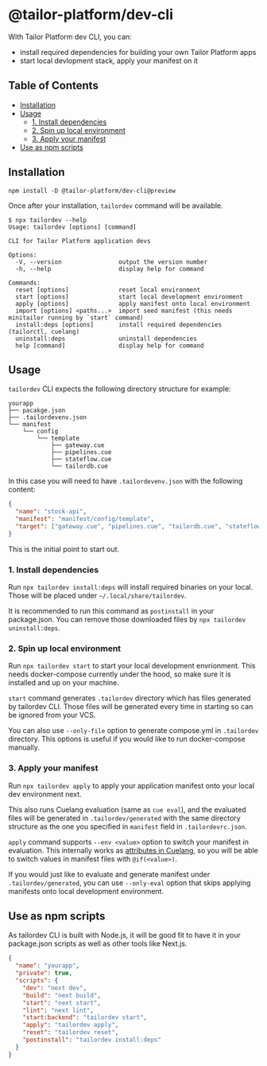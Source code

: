 # @tailor-platform/dev-cli <!-- omit in toc -->

With Tailor Platform dev CLI, you can:

- install required dependencies for building your own Tailor Platform apps
- start local devlopment stack, apply your manifest on it

## Table of Contents <!-- omit in toc -->

- [Installation](#installation)
- [Usage](#usage)
  - [1. Install dependencies](#1-install-dependencies)
  - [2. Spin up local environment](#2-spin-up-local-environment)
  - [3. Apply your manifest](#3-apply-your-manifest)
- [Use as npm scripts](#use-as-npm-scripts)

## Installation

```
npm install -D @tailor-platform/dev-cli@preview
```

Once after your installation, `tailordev` command will be available.

```
$ npx tailordev --help
Usage: tailordev [options] [command]

CLI for Tailor Platform application devs

Options:
  -V, --version                output the version number
  -h, --help                   display help for command

Commands:
  reset [options]              reset local environment
  start [options]              start local development environment
  apply [options]              apply manifest onto local environment
  import [options] <paths...>  import seed manifest (this needs minitailor running by `start` command)
  install:deps [options]       install required dependencies (tailorctl, cuelang)
  uninstall:deps               uninstall dependencies
  help [command]               display help for command
```

## Usage

`tailordev` CLI expects the following directory structure for example:

```
yourapp
├── pacakge.json
├── .tailordevenv.json
└── manifest
    └── config
        └── template
            ├── gateway.cue
            ├── pipelines.cue
            ├── stateflow.cue
            └── tailordb.cue
```

In this case you will need to have `.tailordevenv.json` with the following content:

```json
{
  "name": "stock-api",
  "manifest": "manifest/config/template",
  "target": ["gateway.cue", "pipelines.cue", "tailordb.cue", "stateflow.cue"]
}
```

This is the initial point to start out.

### 1. Install dependencies

Run `npx tailordev install:deps` will install required binaries on your local. Those will be placed under `~/.local/share/tailordev`.

It is recommended to run this command as `postinstall` in your package.json. You can remove those downloaded files by `npx tailordev uninstall:deps`.

### 2. Spin up local environment

Run `npx tailordev start` to start your local development envrionment. This needs docker-compose currently under the hood, so make sure it is installed and up on your machine.

`start` command generates `.tailordev` directory which has files generated by tailordev CLI. Those files will be generated every time in starting so can be ignored from your VCS.

You can also use `--only-file` option to generate compose.yml in `.tailordev` directory. This options is useful if you would like to run docker-compose manually.

### 3. Apply your manifest

Run `npx tailordev apply` to apply your application manifest onto your local dev environment next.

This also runs Cuelang evaluation (same as `cue eval`), and the evaluated files will be generated in `.tailordev/generated` with the same directory structure as the one you specified in `manifest` field in `.tailordevrc.json`.

`apply` command supports `--env <value>` option to switch your manifest in evaluation. This internally works as [attributes in Cuelang](https://cuetorials.com/deep-dives/attributes/#cues-attributes), so you will be able to switch values in manifest files with `@if(<value>)`.

If you would just like to evaluate and generate manifest under `.tailordev/generated`, you can use `--only-eval` option that skips applying manifests onto local development environment.

## Use as npm scripts

As tailordev CLI is built with Node.js, it will be good fit to have it in your package.json scripts as well as other tools like Next.js.

```json
{
  "name": "yourapp",
  "private": true,
  "scripts": {
    "dev": "next dev",
    "build": "next build",
    "start": "next start",
    "lint": "next lint",
    "start:backend": "tailordev start",
    "apply": "tailordev apply",
    "reset": "tailordev reset",
    "postinstall": "tailordev install:deps"
  }
}
```
